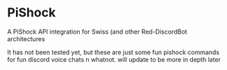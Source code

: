 # PiShock
A PiShock API integration for Swiss (and other Red-DiscordBot architectures


It has not been tested yet, but these are just some fun pishock commands for fun discord voice chats n whatnot.
will update to be more in depth later
